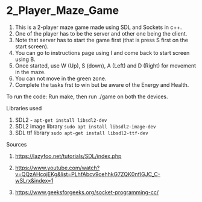 # 2_Player_Maze_Game
1. This is a 2-player maze game made using SDL and Sockets in c++.
2. One of the player has to be the server and other one being the client.
3. Note that server has to start the game first (that is press S first on the start screen).
4. You can go to instructions page using I and come back to start screen using B.
5. Once started, use W (Up), S (down), A (Left) and D (Right) for movement in the maze.
6. You can not move in the green zone.
7. Complete the tasks frst to win but be aware of the Energy and Health.


To run the code: Run make, then run ./game on both the devices.


Libraries used
1.  SDL2 - ```apt-get install libsdl2-dev```
2.  SDL2 image library ```sudo apt install libsdl2-image-dev```
3. SDL ttf library ```sudo apt-get install libsdl2-ttf-dev```


Sources 
1. https://lazyfoo.net/tutorials/SDL/index.php

2. https://www.youtube.com/watch?v=QQzAHcojEKg&list=PLhfAbcv9cehhkG7ZQK0nfIGJC_C-wSLrx&index=1

3. https://www.geeksforgeeks.org/socket-programming-cc/
